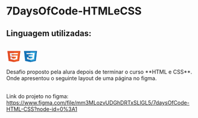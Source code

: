 # 7DaysOfCode-HTMLeCSS


## Linguagem utilizadas:

<div style="display: inline_block"><br>
 <img align="center" alt="Wanderson-HTML" height="30" width="40" src="https://raw.githubusercontent.com/devicons/devicon/master/icons/html5/html5-original.svg">
 <img align="center" alt="Wanderson-CSS" height="30" width="40" src="https://raw.githubusercontent.com/devicons/devicon/master/icons/css3/css3-original.svg"><br><br>
  
</div>
 Desafio proposto pela alura depois de terminar o curso **HTML e CSS**. Onde apresentou o seguinte layout de uma página no figma.
 <br><br>

 Link do projeto no figma: <https://www.figma.com/file/mm3MLozvUDGhDRTxSLlGL5/7daysOfCode-HTML-CSS?node-id=0%3A1>








